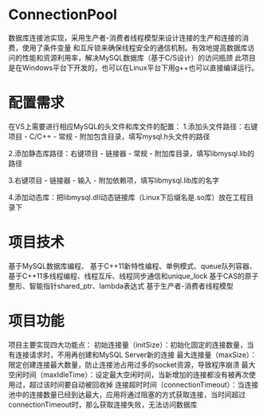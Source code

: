# ConnectionPool
数据库连接池实现，采用生产者-消费者线程模型来设计连接的生产和连接的消费，使用了条件变量 和互斥锁来确保线程安全的通信机制。有效地提高数据库访问的性能和资源利用率，解决MySQL数据库（基于C/S设计）的访问瓶颈
此项目是在Windows平台下开发的，也可以在Linux平台下用g++也可以直接编译运行。

# 配置需求
在VS上需要进行相应MySQL的头文件和库文件的配置：
1.添加头文件路径：右键项目 - C/C++ - 常规 - 附加包含目录，填写mysql.h头文件的路径

2.添加静态库路径：右键项目 - 链接器 - 常规 - 附加库目录，填写libmysql.lib的路径

3.右键项目 - 链接器 - 输入 - 附加依赖项，填写libmysql.lib库的名字

4.添加动态库：把libmysql.dll动态链接库（Linux下后缀名是.so库）放在工程目录下

# 项目技术
基于MySQL数据库编程、
基于C++11新特性编程、单例模式、queue队列容器、
基于C++11多线程编程、线程互斥、线程同步通信和unique_lock
基于CAS的原子整形、智能指针shared_ptr、lambda表达式
基于生产者-消费者线程模型

# 项目功能
项目主要实现四大功能点：
初始连接量（initSize）：初始化固定的连接数量，当有连接请求时，不用再创建和MySQL Server新的连接
最大连接量（maxSize）：限定创建连接最大数量，防止连接池占用过多的socket资源，导致程序崩溃
最大空闲时间（maxIdleTime）：设定最大空闲时间，当新增加的连接都没有被再次使用过，超过该时间要自动被回收掉
连接超时时间（connectionTimeout）：当连接池中的连接数量已经到达最大，应用将通过阻塞的方式获取连接，当时间超过connectionTimeout时，那么获取连接失败，无法访问数据库
